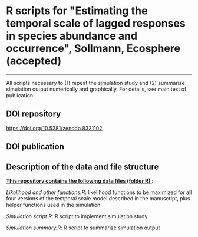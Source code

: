 # R scripts for "Estimating the temporal scale of lagged responses in species abundance and occurrence", Sollmann, Ecosphere (accepted)
---

All scripts necessary to (1) repeat the simulation study and (2) summarize simulation output numerically and graphically. For details, see main text of publication.

## DOI repository
https://doi.org/10.5281/zenodo.8321102

## DOI publication



## Description of the data and file structure

<ins> **This repository contains the following data files (folder R)** </ins>:

*Likelihood and other functions.R*: likelihood functions to be maximized for all four versions of the temporal scale model described in the manuscript, plus helper functions used in the simulation

*Simulation script.R*: R script to implement simulation study

*Simulation summary.R*: R script to summarize simulation output

